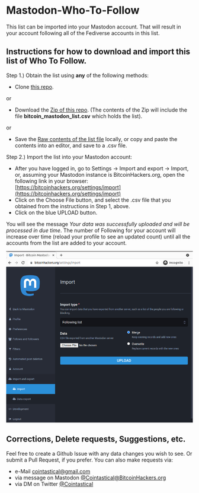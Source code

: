 # Mastodon-Who-To-Follow
This list can be imported into your Mastodon account. That will result in your account following all of the Fediverse accounts in this list.


## Instructions for how to download and import this list of Who To Follow.

Step 1.) Obtain the list using **any** of the following methods:

- Clone [this repo](https://github.com/cointastical/Mastodon-Who-To-Follow).

or

- Download the [Zip of this repo](https://github.com/cointastical/Mastodon-Who-To-Follow/archive/refs/heads/main.zip). (The contents of the Zip will include the file **bitcoin_mastodon_list.csv** which holds the list).

or

- Save the [Raw contents of the list file](https://raw.githubusercontent.com/cointastical/Mastodon-Who-To-Follow/main/bitcoin_mastodon_list.csv) locally, or copy and paste the contents into an editor, and save to a .csv file.

Step 2.) Import the list into your Mastodon account:

- After you have logged in, go to Settings -> Import and export -> Import, or, assuming your Mastodon instance is BitcoinHackers.org, open the following link in your browser: [https://bitcoinhackers.org/settings/import](https://bitcoinhackers.org/settings/import)
- Click on the Choose File button, and select the .csv file that you obtained from the instructions in Step 1, above.
- Click on the blue UPLOAD button.

You will see the message _Your data was successfully uploaded and will be processed in due time_.  The number of Following for your account will increase over time (reload your profile to see an updated count) until all the accounts from the list are added to your account.

![Import a Following list](img/mastodon_import_1.png?raw=true "How to Import a Following list")


## Corrections, Delete requests, Suggestions, etc.

Feel free to create a Github Issue with any data changes you wish to see.  Or submit a Pull Request, if you prefer.  You can also make requests via:

- e-Mail [cointastical@gmail.com](mailto://cointastical@gmail.com)
- via message on Mastodon [@Cointastical@BitcoinHackers.org](https://BitcoinHackers.org/@Cointastical)
- via DM on Twitter [@Cointastical](https://Twitter.com/@Cointastical)
